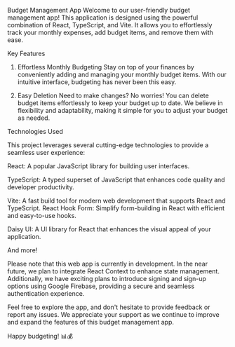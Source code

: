 Budget Management App
Welcome to our user-friendly budget management app! This application is designed using the powerful combination of React, TypeScript, and Vite. It allows you to effortlessly track your monthly expenses, add budget items, and remove them with ease.

Key Features
1. Effortless Monthly Budgeting
Stay on top of your finances by conveniently adding and managing your monthly budget items. With our intuitive interface, budgeting has never been this easy.

2. Easy Deletion
Need to make changes? No worries! You can delete budget items effortlessly to keep your budget up to date. We believe in flexibility and adaptability, making it simple for you to adjust your budget as needed.

Technologies Used

This project leverages several cutting-edge technologies to provide a seamless user experience:

React: A popular JavaScript library for building user interfaces.

TypeScript: A typed superset of JavaScript that enhances code quality and developer productivity.

Vite: A fast build tool for modern web development that supports React and TypeScript.
React Hook Form: Simplify form-building in React with efficient and easy-to-use hooks.

Daisy UI: A UI library for React that enhances the visual appeal of your application.

And more!

Please note that this web app is currently in development. In the near future, we plan to integrate React Context to enhance state management. Additionally, we have exciting plans to introduce signing and sign-up options using Google Firebase, providing a secure and seamless authentication experience.

Feel free to explore the app, and don't hesitate to provide feedback or report any issues. We appreciate your support as we continue to improve and expand the features of this budget management app.

Happy budgeting! 📊💰
